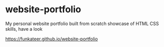 # website-portfolio
My personal website portfolio built from scratch showcase of HTML CSS skills, have a look 

https://funkateer.github.io/website-portfolio
